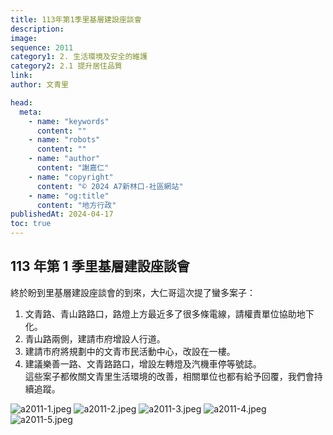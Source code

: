 ```yaml
---
title: 113年第1季里基層建設座談會
description:
image:
sequence: 2011
category1: 2. 生活環境及安全的維護
category2: 2.1 提升居住品質
link:
author: 文青里

head:
  meta:
    - name: "keywords"
      content: ""
    - name: "robots"
      content: ""
    - name: "author"
      content: "謝嘉仁"
    - name: "copyright"
      content: "© 2024 A7新林口-社區網站"
    - name: "og:title"
      content: "地方行政"
publishedAt: 2024-04-17
toc: true
---
```


## 113 年第 1 季里基層建設座談會

終於盼到里基層建設座談會的到來，大仁哥這次提了蠻多案子：

1. 文青路、青山路路口，路燈上方最近多了很多條電線，請權責單位協助地下化。
2. 青山路兩側，建請市府增設人行道。
3. 建請市府將規劃中的文青市民活動中心，改設在一樓。
4. 建議樂善一路、文青路路口，增設左轉燈及汽機車停等號誌。  
   這些案子都攸關文青里生活環境的改善，相關單位也都有給予回覆，我們會持續追蹤。

![a2011-1.jpeg](/images/announcement/a2011-1.jpeg)
![a2011-2.jpeg](/images/announcement/a2011-2.jpeg)
![a2011-3.jpeg](/images/announcement/a2011-3.jpeg)
![a2011-4.jpeg](/images/announcement/a2011-4.jpeg)
![a2011-5.jpeg](/images/announcement/a2011-5.jpeg)
